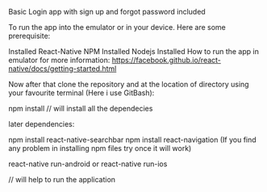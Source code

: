 Basic Login app with sign up and forgot password included

To run the app into the emulator or in your device. Here are some prerequisite:

Installed React-Native
NPM Installed
Nodejs Installed
How to run the app in emulator
for more information: https://facebook.github.io/react-native/docs/getting-started.html

Now after that clone the repository and at the location of directory using your favourite terminal (Here i use GitBash):

npm install
// will install all the dependecies

later dependencies:

npm install react-native-searchbar
npm install react-navigation
(If you find any problem in installing npm files try once it will work)

react-native run-android or react-native run-ios

// will help to run the application
